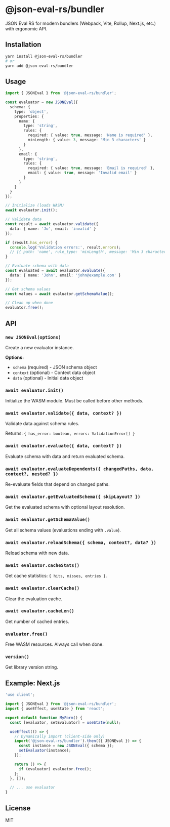# @json-eval-rs/bundler

JSON Eval RS for modern bundlers (Webpack, Vite, Rollup, Next.js, etc.) with ergonomic API.

## Installation

```bash
yarn install @json-eval-rs/bundler
# or
yarn add @json-eval-rs/bundler
```

## Usage

```typescript
import { JSONEval } from '@json-eval-rs/bundler';

const evaluator = new JSONEval({
  schema: {
    type: 'object',
    properties: {
      name: {
        type: 'string',
        rules: {
          required: { value: true, message: 'Name is required' },
          minLength: { value: 3, message: 'Min 3 characters' }
        }
      },
      email: {
        type: 'string',
        rules: {
          required: { value: true, message: 'Email is required' },
          email: { value: true, message: 'Invalid email' }
        }
      }
    }
  }
});

// Initialize (loads WASM)
await evaluator.init();

// Validate data
const result = await evaluator.validate({
  data: { name: 'Jo', email: 'invalid' }
});

if (result.has_error) {
  console.log('Validation errors:', result.errors);
  // [{ path: 'name', rule_type: 'minLength', message: 'Min 3 characters' }, ...]
}

// Evaluate schema with data
const evaluated = await evaluator.evaluate({
  data: { name: 'John', email: 'john@example.com' }
});

// Get schema values
const values = await evaluator.getSchemaValue();

// Clean up when done
evaluator.free();
```

## API

### `new JSONEval(options)`

Create a new evaluator instance.

**Options:**
- `schema` (required) - JSON schema object
- `context` (optional) - Context data object
- `data` (optional) - Initial data object

### `await evaluator.init()`

Initialize the WASM module. Must be called before other methods.

### `await evaluator.validate({ data, context? })`

Validate data against schema rules.

Returns: `{ has_error: boolean, errors: ValidationError[] }`

### `await evaluator.evaluate({ data, context? })`

Evaluate schema with data and return evaluated schema.

### `await evaluator.evaluateDependents({ changedPaths, data, context?, nested? })`

Re-evaluate fields that depend on changed paths.

### `await evaluator.getEvaluatedSchema({ skipLayout? })`

Get the evaluated schema with optional layout resolution.

### `await evaluator.getSchemaValue()`

Get all schema values (evaluations ending with `.value`).

### `await evaluator.reloadSchema({ schema, context?, data? })`

Reload schema with new data.

### `await evaluator.cacheStats()`

Get cache statistics: `{ hits, misses, entries }`.

### `await evaluator.clearCache()`

Clear the evaluation cache.

### `await evaluator.cacheLen()`

Get number of cached entries.

### `evaluator.free()`

Free WASM resources. Always call when done.

### `version()`

Get library version string.

## Example: Next.js

```typescript
'use client';

import { JSONEval } from '@json-eval-rs/bundler';
import { useEffect, useState } from 'react';

export default function MyForm() {
  const [evaluator, setEvaluator] = useState(null);

  useEffect(() => {
    // Dynamically import (client-side only)
    import('@json-eval-rs/bundler').then(({ JSONEval }) => {
      const instance = new JSONEval({ schema });
      setEvaluator(instance);
    });

    return () => {
      if (evaluator) evaluator.free();
    };
  }, []);

  // ... use evaluator
}
```

## License

MIT
